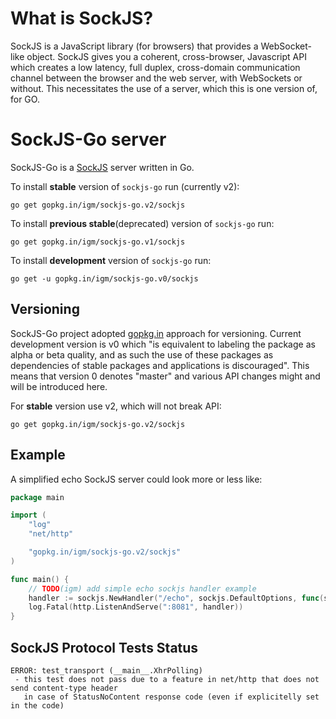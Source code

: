 What is SockJS?
=

SockJS is a JavaScript library (for browsers) that provides a WebSocket-like
object. SockJS gives you a coherent, cross-browser, Javascript API
which creates a low latency, full duplex, cross-domain communication
channel between the browser and the web server, with WebSockets or without.
This necessitates the use of a server, which this is one version of, for GO.


SockJS-Go server
=

SockJS-Go is a [SockJS](https://github.com/sockjs/sockjs-client) server written in Go.

To install **stable** version of `sockjs-go` run (currently v2):

    go get gopkg.in/igm/sockjs-go.v2/sockjs

To install **previous stable**(deprecated) version of `sockjs-go` run:

    go get gopkg.in/igm/sockjs-go.v1/sockjs

To install **development** version of `sockjs-go` run:

    go get -u gopkg.in/igm/sockjs-go.v0/sockjs


Versioning
-

SockJS-Go project adopted [gopkg.in](http://gopkg.in) approach for versioning. Current development version is v0 which "is equivalent to labeling the package as alpha or beta quality, and as such the use of these packages as dependencies of stable packages and applications is discouraged". This means that version 0 denotes "master" and various API changes might and will be introduced here. 

For **stable** version use v2, which will not break API:

    go get gopkg.in/igm/sockjs-go.v2/sockjs


Example
-

A simplified echo SockJS server could look more or less like:    


```go
package main

import (
	"log"
	"net/http"

	"gopkg.in/igm/sockjs-go.v2/sockjs"
)

func main() {
	// TODO(igm) add simple echo sockjs handler example
	handler := sockjs.NewHandler("/echo", sockjs.DefaultOptions, func(sockjs.Conn) {}) 
	log.Fatal(http.ListenAndServe(":8081", handler))
}
```


SockJS Protocol Tests Status
-

```
ERROR: test_transport (__main__.XhrPolling)
 - this test does not pass due to a feature in net/http that does not send content-type header
   in case of StatusNoContent response code (even if explicitelly set in the code)
 
```


